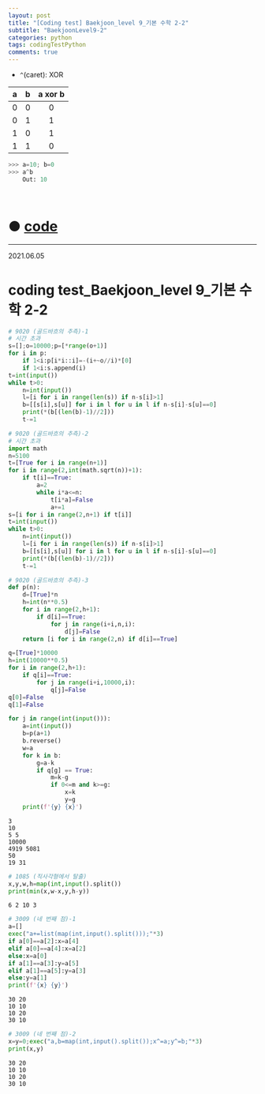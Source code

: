 ```yaml
---
layout: post
title: "[Coding test] Baekjoon_level 9_기본 수학 2-2"
subtitle: "BaekjoonLevel9-2"
categories: python
tags: codingTestPython
comments: true
---
```


* `^`(caret): XOR

|a|b|a xor b|
|:---:|:---:|:---:|
|0|0|0|
|0|1|1|
|1|0|1|
|1|1|0|

```python
>>> a=10; b=0
>>> a^b
    Out: 10
```

<br>

# ● [code](https://github.com/JeongJaeyoung0/coding_test/blob/3bf5c14b6f622276c0e52aa167acd588543bd022/210605_Baekjoon_coding%20test_level%209_%EA%B8%B0%EB%B3%B8%20%EC%88%98%ED%95%99%202-2.ipynb)

***

2021.06.05
# coding test_Baekjoon_level 9_기본 수학 2-2


```python
# 9020 (골드바흐의 추측)-1
# 시간 초과
s=[];o=10000;p=[*range(o+1)]
for i in p:
    if 1<i:p[i*i::i]=-(i+~o//i)*[0]
    if 1<i:s.append(i)
t=int(input())
while t>0:
    n=int(input())
    l=[i for i in range(len(s)) if n-s[i]>1]
    b=[[s[i],s[u]] for i in l for u in l if n-s[i]-s[u]==0]
    print(*(b[(len(b)-1)//2]))
    t-=1
```


```python
# 9020 (골드바흐의 추측)-2
# 시간 초과
import math
n=5100
t=[True for i in range(n+1)]
for i in range(2,int(math.sqrt(n))+1):
    if t[i]==True:
        a=2
        while i*a<=n:
            t[i*a]=False
            a+=1
s=[i for i in range(2,n+1) if t[i]]
t=int(input())
while t>0:
    n=int(input())
    l=[i for i in range(len(s)) if n-s[i]>1]
    b=[[s[i],s[u]] for i in l for u in l if n-s[i]-s[u]==0]
    print(*(b[(len(b)-1)//2]))
    t-=1
```


```python
# 9020 (골드바흐의 추측)-3
def p(n):
    d=[True]*n
    h=int(n**0.5)
    for i in range(2,h+1):
        if d[i]==True:
            for j in range(i+i,n,i):
                d[j]=False
    return [i for i in range(2,n) if d[i]==True]

q=[True]*10000
h=int(10000**0.5)
for i in range(2,h+1):
    if q[i]==True:
        for j in range(i+i,10000,i):
            q[j]=False
q[0]=False
q[1]=False

for j in range(int(input())):
    a=int(input())
    b=p(a+1)
    b.reverse()
    w=a
    for k in b:
        g=a-k
        if q[g] == True:
            m=k-g
            if 0<=m and k>=g:
                x=k
                y=g
    print(f'{y} {x}')
```

    3
    10
    5 5
    10000
    4919 5081
    50
    19 31
    


```python
# 1085 (직사각형에서 탈출)
x,y,w,h=map(int,input().split())
print(min(x,w-x,y,h-y))
```

    6 2 10 3
    


```python
# 3009 (네 번째 점)-1
a=[]
exec("a+=list(map(int,input().split()));"*3)
if a[0]==a[2]:x=a[4]
elif a[0]==a[4]:x=a[2]
else:x=a[0]
if a[1]==a[3]:y=a[5]
elif a[1]==a[5]:y=a[3]
else:y=a[1]
print(f'{x} {y}')
```

    30 20
    10 10
    10 20
    30 10
    


```python
# 3009 (네 번째 점)-2
x=y=0;exec("a,b=map(int,input().split());x^=a;y^=b;"*3)
print(x,y)
```

    30 20
    10 10
    10 20
    30 10